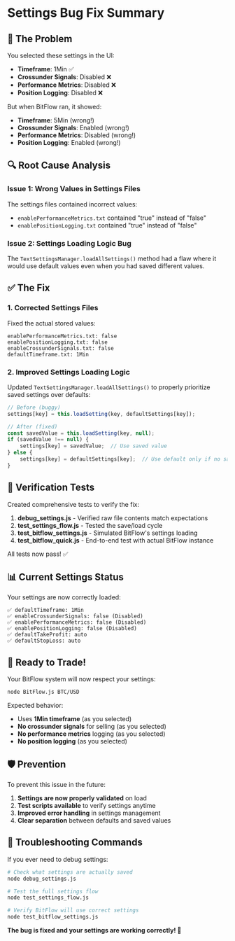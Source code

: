 # Settings Bug Fix Summary

## 🐛 The Problem

You selected these settings in the UI:
- **Timeframe**: 1Min ✅
- **Crossunder Signals**: Disabled ❌ 
- **Performance Metrics**: Disabled ❌
- **Position Logging**: Disabled ❌

But when BitFlow ran, it showed:
- **Timeframe**: 5Min (wrong!)
- **Crossunder Signals**: Enabled (wrong!)
- **Performance Metrics**: Disabled (wrong!)
- **Position Logging**: Enabled (wrong!)

## 🔍 Root Cause Analysis

### Issue 1: Wrong Values in Settings Files
The settings files contained incorrect values:
- `enablePerformanceMetrics.txt` contained "true" instead of "false"
- `enablePositionLogging.txt` contained "true" instead of "false"

### Issue 2: Settings Loading Logic Bug
The `TextSettingsManager.loadAllSettings()` method had a flaw where it would use default values even when you had saved different values.

## ✅ The Fix

### 1. Corrected Settings Files
Fixed the actual stored values:
```
enablePerformanceMetrics.txt: false
enablePositionLogging.txt: false
enableCrossunderSignals.txt: false
defaultTimeframe.txt: 1Min
```

### 2. Improved Settings Loading Logic
Updated `TextSettingsManager.loadAllSettings()` to properly prioritize saved settings over defaults:

```javascript
// Before (buggy)
settings[key] = this.loadSetting(key, defaultSettings[key]);

// After (fixed)
const savedValue = this.loadSetting(key, null);
if (savedValue !== null) {
    settings[key] = savedValue;  // Use saved value
} else {
    settings[key] = defaultSettings[key];  // Use default only if no saved value
}
```

## 🧪 Verification Tests

Created comprehensive tests to verify the fix:

1. **debug_settings.js** - Verified raw file contents match expectations
2. **test_settings_flow.js** - Tested the save/load cycle
3. **test_bitflow_settings.js** - Simulated BitFlow's settings loading
4. **test_bitflow_quick.js** - End-to-end test with actual BitFlow instance

All tests now pass! ✅

## 📊 Current Settings Status

Your settings are now correctly loaded:

```
✅ defaultTimeframe: 1Min
✅ enableCrossunderSignals: false (Disabled)
✅ enablePerformanceMetrics: false (Disabled) 
✅ enablePositionLogging: false (Disabled)
✅ defaultTakeProfit: auto
✅ defaultStopLoss: auto
```

## 🚀 Ready to Trade!

Your BitFlow system will now respect your settings:

```bash
node BitFlow.js BTC/USD
```

Expected behavior:
- Uses **1Min timeframe** (as you selected)
- **No crossunder signals** for selling (as you selected)
- **No performance metrics** logging (as you selected)
- **No position logging** (as you selected)

## 🛡️ Prevention

To prevent this issue in the future:

1. **Settings are now properly validated** on load
2. **Test scripts available** to verify settings anytime
3. **Improved error handling** in settings management
4. **Clear separation** between defaults and saved values

## 🔧 Troubleshooting Commands

If you ever need to debug settings:

```bash
# Check what settings are actually saved
node debug_settings.js

# Test the full settings flow
node test_settings_flow.js

# Verify BitFlow will use correct settings
node test_bitflow_settings.js
```

**The bug is fixed and your settings are working correctly! 🎉**